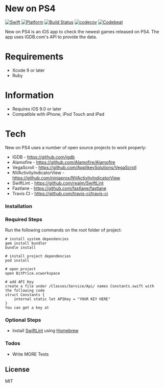 # New on PS4

[![Swift][swift-badge]][swift-url] 
[![Platform][platform-badge]][platform-url]
[![Build Status][build-badge]][build-url]
[![codecov][codecov-badge]][codecov-url]
[![Codebeat][codebeat-badge]][codebeat-url]

New on PS4 is an iOS app to check the newest games released on PS4.
The app uses IGDB.com's API to provide the data.


# Requirements

  - Xcode 9 or later
  - Ruby
  
# Information
- Requires iOS 9.0 or later
- Compatible with iPhone, iPod Touch and iPad


# Tech

New on PS4 uses a number of open source projects to work properly:
* IGDB - https://github.com/igdb
* Alamofire - https://github.com/Alamofire/Alamofire
* VegaScroll - https://github.com/ApplikeySolutions/VegaScroll
* NVActivityIndicatorView - https://github.com/ninjaprox/NVActivityIndicatorView
* SwiftLint - https://github.com/realm/SwiftLint
* Fastlane - https://github.com/fastlane/fastlane
* Travis CI - https://github.com/travis-ci/travis-ci


### Installation

### Required Steps

Run the following commands on the root folder of project:

```
# install system dependencies
gem install bundler
bundle install

# install project dependencies
pod install

# open project
open BitPrice.xcworkspace

# add API Key
create a file under /Classes/Service/Api/ names Constants.swift with the following code
struct Constants {
	internal static let APIKey = "YOUR KEY HERE"
}
You can get a key at 
```

### Optional Steps

- Install [SwiftLint](https://github.com/realm/SwiftLint#using-homebrew) using [Homebrew](https://brew.sh/)


### Todos

 - Write MORE Tests

License
----

MIT


[dill]: <https://github.com/guilhermehmcarvalho/PS4WeekReleases.git>
[git-repo-url]: <https://github.com/joemccann/dillinger.git>
[swift-badge]: https://img.shields.io/badge/swift-4.0-orange.svg?style=flat
[swift-url]: https://swift.org
[platform-badge]: https://img.shields.io/badge/platform-iOS%209+-lightgrey.svg
[platform-url]: https://developer.apple.com/swift
[codecov-badge]: https://codecov.io/gh/guilhermehmcarvalho/NewOnPS4/branch/master/graph/badge.svg
[codecov-url]: https://codecov.io/gh/guilhermehmcarvalho/NewOnPS4
[build-badge]: https://travis-ci.org/guilhermehmcarvalho/NewOnPS4.svg?branch=master
[build-url]: https://travis-ci.org/guilhermehmcarvalho/NewOnPS4
[codebeat-badge]: https://codebeat.co/badges/47b185ce-c2a6-4101-9abe-ed0e3bdc2293
[codebeat-url]: https://codebeat.co/projects/github-com-guilhermehmcarvalho-newonps4-master
